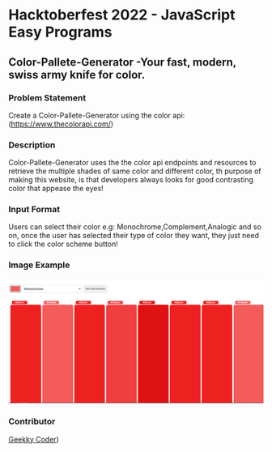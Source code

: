 # Hacktoberfest 2022 - JavaScript Easy Programs

## Color-Pallete-Generator -Your fast, modern, swiss army knife for color.

### Problem Statement
Create a Color-Pallete-Generator using the color api: (https://www.thecolorapi.com/)

### Description
Color-Pallete-Generator uses the the color api endpoints and resources to retrieve the
multiple shades of same color and different color, th purpose of making this website, is that developers always looks for good contrasting color that appease the eyes!

### Input Format
Users can select their color e.g: Monochrome,Complement,Analogic and so on, once the user has selected their type of color they want, they just need to click the color scheme button!

### Image Example
![Image](color-pallete.png)

### Contributor
[Geekky Coder](https://github.com/GeekkyCoder))